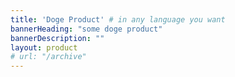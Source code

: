 ```yaml
---
title: 'Doge Product' # in any language you want
bannerHeading: "some doge product"
bannerDescription: ""
layout: product
# url: "/archive"
---
```

 